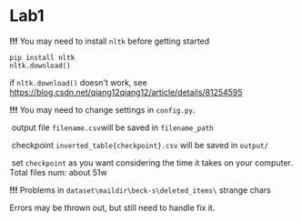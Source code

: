# Lab1

**!!!** You may need to install `nltk`  before getting started

```
pip install nltk
nltk.download()
```

if `nltk.download()` doesn't work, see https://blog.csdn.net/qiang12qiang12/article/details/81254595



**!!!** You may need to change settings in `config.py`. 

​	output file `filename.csv`will be saved in `filename_path` 

​	checkpoint `inverted_table{checkpoint}.csv` will be saved in `output/`

​	set `checkpoint`  as you want considering the time it takes on your computer. Total files num: about 51w



**!!!** Problems in `dataset\maildir\beck-s\deleted_items\`  strange chars

Errors may be thrown out, but still need to handle fix it.